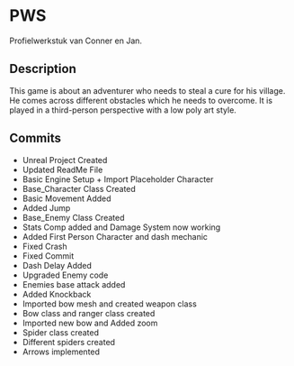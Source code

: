 # PWS
Profielwerkstuk van Conner en Jan.

## Description
This game is about an adventurer who needs
to steal a cure for his village. He comes
across different obstacles which he needs to overcome.
It is played in a third-person perspective
with a low poly art style.


## Commits

* Unreal Project Created
* Updated ReadMe File
* Basic Engine Setup + Import Placeholder Character
* Base_Character Class Created
* Basic Movement Added
* Added Jump
* Base_Enemy Class Created
* Stats Comp added and Damage System now working
* Added First Person Character and dash mechanic
* Fixed Crash
* Fixed Commit
* Dash Delay Added
* Upgraded Enemy code
* Enemies base attack added
* Added Knockback
* Imported bow mesh and created weapon class
* Bow class and ranger class created
* Imported new bow and Added zoom
* Spider class created
* Different spiders created
* Arrows implemented